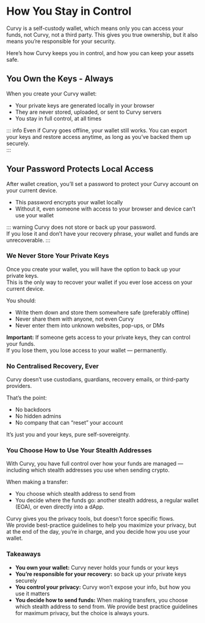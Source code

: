 # How You Stay in Control

Curvy is a self-custody wallet, which means only you can access your funds, not Curvy, not a third party. This gives you true ownership, but it also means you’re responsible for your security.

Here’s how Curvy keeps you in control, and how you can keep your assets safe.

## You Own the Keys - Always

When you create your Curvy wallet:

- Your private keys are generated locally in your browser  
- They are never stored, uploaded, or sent to Curvy servers  
- You stay in full control, at all times

::: info
Even if Curvy goes offline, your wallet still works. You can export your keys and restore access anytime, as long as you’ve backed them up securely.  
:::

## Your Password Protects Local Access

After wallet creation, you’ll set a password to protect your Curvy account on your current device.

- This password encrypts your wallet locally  
- Without it, even someone with access to your browser and device can’t use your wallet  

::: warning 
Curvy does not store or back up your password.  
If you lose it and don’t have your recovery phrase, your wallet and funds are unrecoverable.
:::

### We Never Store Your Private Keys

Once you create your wallet, you will have the option to back up your private keys.  
This is the only way to recover your wallet if you ever lose access on your current device.

You should:

- Write them down and store them somewhere safe (preferably offline)  
- Never share them with anyone, not even Curvy  
- Never enter them into unknown websites, pop-ups, or DMs

**Important:** If someone gets access to your private keys, they can control your funds.  
If you lose them, you lose access to your wallet — permanently.

### No Centralised Recovery, Ever

Curvy doesn’t use custodians, guardians, recovery emails, or third-party providers.

That’s the point:

- No backdoors  
- No hidden admins  
- No company that can “reset” your account

It’s just you and your keys, pure self-sovereignty.

### You Choose How to Use Your Stealth Addresses

With Curvy, you have full control over how your funds are managed — including which stealth addresses you use when sending crypto.

When making a transfer:

- You choose which stealth address to send from  
- You decide where the funds go: another stealth address, a regular wallet (EOA), or even directly into a dApp.

Curvy gives you the privacy tools, but doesn’t force specific flows.  
We provide best-practice guidelines to help you maximize your privacy, but at the end of the day, you’re in charge, and you decide how you use your wallet.

### Takeaways

- **You own your wallet:** Curvy never holds your funds or your keys  
- **You’re responsible for your recovery:** so back up your private keys securely  
- **You control your privacy:** Curvy won’t expose your info, but how you use it matters  
- **You decide how to send funds:** When making transfers, you choose which stealth address to send from. We provide best practice guidelines for maximum privacy, but the choice is always yours.
